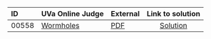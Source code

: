 | ID | UVa Online Judge | External | Link to solution |
|:---|:---|:---|:---:|
| 00558 | [Wormholes](https://onlinejudge.org/index.php?option=com_onlinejudge&Itemid=8&page=show_problem&category=0&problem=499) | [PDF](https://onlinejudge.org/external/5/558.pdf) | [Solution](https://github.com/versenyi98/uva-solutions/tree/main/solutions/00558%20-%20Wormholes)|
